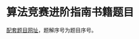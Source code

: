 # 算法竞赛进阶指南书籍题目
[配套题目网址](https://www.acwing.com/problem/search/1/?csrfmiddlewaretoken=lFgTN3OZ7aYrKmiuFhpRMJFUdT195aJFRYRyPztGFCNy2g0bUB1aN1fJx1E0RyEs&search_content=%E7%AE%97%E6%B3%95%E7%AB%9E%E8%B5%9B%E8%BF%9B%E9%98%B6%E6%8C%87%E5%8D%97)，题解序号为题目序号。